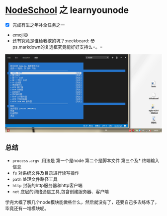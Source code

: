 # [NodeSchool](https://nodeschool.io) 之 learnyounode 
- [x] 完成有生之年补全任务之一
- [emoji](https://www.webpagefx.com/tools/emoji-cheat-sheet/):smile:
- 还有究竟是谁给我挖的坑？:neckbeard: :flushed:  
ps.markdown的复选框究竟能好好支持么=。=

![说明文本](200.png)

## 总结
* `process.argv` ,用法是 第一个是node 第二个是脚本文件 第三个及* 终端输入信息
* `fs` 对系统文件及目录进行读写操作
* `path` 处理文件路径工具
* `http` 封装的http服务器和http客户端 
* `net` 底层的网络通信工具,包含创建服务器、客户端 


学完大概了解几个node模块能做些什么，然后就没有了，还要自己多去练练了，毕竟还有一堆模块呢。